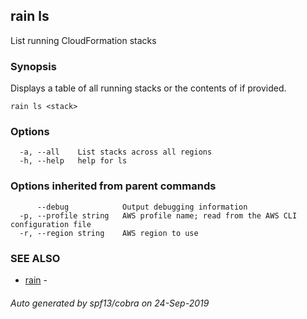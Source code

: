 ## rain ls

List running CloudFormation stacks

### Synopsis

Displays a table of all running stacks or the contents of <stack> if provided.

```
rain ls <stack>
```

### Options

```
  -a, --all    List stacks across all regions
  -h, --help   help for ls
```

### Options inherited from parent commands

```
      --debug            Output debugging information
  -p, --profile string   AWS profile name; read from the AWS CLI configuration file
  -r, --region string    AWS region to use
```

### SEE ALSO

* [rain](index.md)	 - 

###### Auto generated by spf13/cobra on 24-Sep-2019
